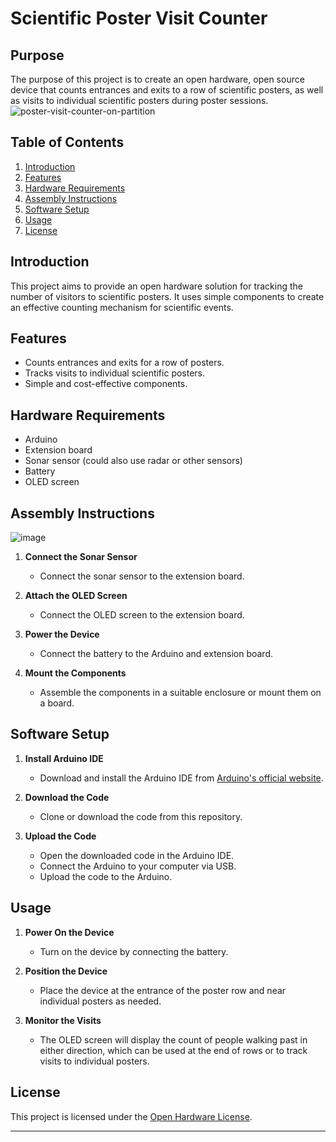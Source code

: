 # Scientific Poster Visit Counter

## Purpose
The purpose of this project is to create an open hardware, open source device that counts entrances and exits to a row of scientific posters, as well as visits to individual scientific posters during poster sessions.
![poster-visit-counter-on-partition](https://github.com/MikeDoesScienceUX/poster-visit-counter/assets/40181678/bea2f5ac-954a-4a4c-96b9-36b97e05b9d6)

## Table of Contents
1. [Introduction](#introduction)
2. [Features](#features)
3. [Hardware Requirements](#hardware-requirements)
4. [Assembly Instructions](#assembly-instructions)
5. [Software Setup](#software-setup)
6. [Usage](#usage)
7. [License](#license)

## Introduction
This project aims to provide an open hardware solution for tracking the number of visitors to scientific posters. It uses simple components to create an effective counting mechanism for scientific events.

## Features
- Counts entrances and exits for a row of posters.
- Tracks visits to individual scientific posters.
- Simple and cost-effective components.

## Hardware Requirements
- Arduino
- Extension board
- Sonar sensor (could also use radar or other sensors)
- Battery
- OLED screen

## Assembly Instructions
![image](https://github.com/MikeDoesScienceUX/poster-visit-counter/assets/40181678/1f7337cd-c5f1-4e6b-a0dc-f17f42b32c38)
1. **Connect the Sonar Sensor**
   - Connect the sonar sensor to the extension board.

2. **Attach the OLED Screen**
   - Connect the OLED screen to the extension board.

3. **Power the Device**
   - Connect the battery to the Arduino and extension board.

4. **Mount the Components**
   - Assemble the components in a suitable enclosure or mount them on a board.

## Software Setup
1. **Install Arduino IDE**
   - Download and install the Arduino IDE from [Arduino's official website](https://www.arduino.cc/en/Main/Software).

2. **Download the Code**
   - Clone or download the code from this repository.

3. **Upload the Code**
   - Open the downloaded code in the Arduino IDE.
   - Connect the Arduino to your computer via USB.
   - Upload the code to the Arduino.

## Usage
1. **Power On the Device**
   - Turn on the device by connecting the battery.

2. **Position the Device**
   - Place the device at the entrance of the poster row and near individual posters as needed.

3. **Monitor the Visits**
   - The OLED screen will display the count of people walking past in either direction, which can be used at the end of rows or to track visits to individual posters.

## License
This project is licensed under the [Open Hardware License](link-to-license).

---
